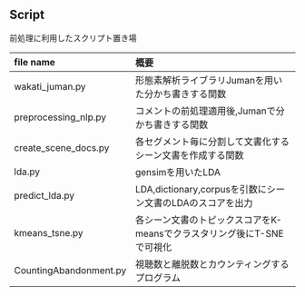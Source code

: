 ## Script
前処理に利用したスクリプト置き場

|file name|概要|
|:--|:--|
|wakati_juman.py|形態素解析ライブラリJumanを用いた分かち書きする関数|
|preprocessing_nlp.py|コメントの前処理適用後,Jumanで分かち書きする関数|
|create_scene_docs.py|各セグメント毎に分割して文書化するシーン文書を作成する関数|
|lda.py|gensimを用いたLDA|
|predict_lda.py|LDA,dictionary,corpusを引数にシーン文書のLDAのスコアを出力|
|kmeans_tsne.py|各シーン文書のトピックスコアをK-meansでクラスタリング後にT-SNEで可視化|
|CountingAbandonment.py|視聴数と離脱数とカウンティングするプログラム|

